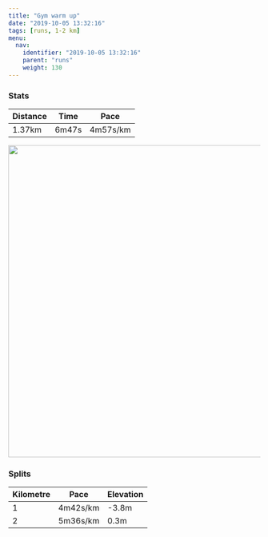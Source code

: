 ```yaml
---
title: "Gym warm up"
date: "2019-10-05 13:32:16"
tags: [runs, 1-2 km]
menu:
  nav:
    identifier: "2019-10-05 13:32:16"
    parent: "runs"
    weight: 130
---
```


### Stats

| Distance | Time | Pace |
|----------|------|------|
|1.37km|6m47s|4m57s/km|

<img src='https://maps.googleapis.com/maps/api/staticmap?maptype=terrain&path=enc:imjeItnyLSuAMi@O]a@iBSaBDa@AYWc@IMUR_@n@STK^Oz@i@[QYKYA`@a@o@g@mA_@iA]o@SSQ[m@k@a@s@c@a@Ma@e@s@Ks@EKE[KgAYo@UWK[F_@@m@COSe@a@sAI}@s@qDSmAAY@QJ]TUt@g@TU`@QZWHAB@?RI^OZUXe@H[CSIMM]k@MRKDOPQJSIGGEr@EDICSQOCKGQ]WIGASG]S]OWCMLET&key=AIzaSyBPVQ_iynBzLujdhfLzy8Z-5zczbktE55k&size=800x800&scale=2&markers=color:yellow|label:S|53.47045,-2.26555&markers=color:green|label:F|53.476460000000024,-2.2565800000000014' width='625' />

### Splits

| Kilometre | Pace | Elevation |
|------|------|-----------|
|1|4m42s/km|-3.8m|
|2|5m36s/km|0.3m|
